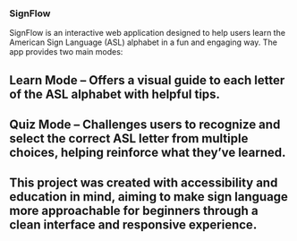 ### SignFlow
SignFlow is an interactive web application designed to help users learn the American Sign Language (ASL) alphabet in a fun and engaging way. The app provides two main modes:

## Learn Mode – Offers a visual guide to each letter of the ASL alphabet with helpful tips.

## Quiz Mode – Challenges users to recognize and select the correct ASL letter from multiple choices, helping reinforce what they’ve learned.

## This project was created with accessibility and education in mind, aiming to make sign language more approachable for beginners through a clean interface and responsive experience.
